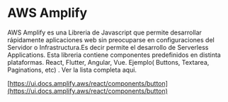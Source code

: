 # AWS Amplify

AWS Amplify es una Libreria de Javascript que permite desarrollar rápidamente aplicaciones  web sin preocuparse en configuraciones del Servidor o Infrastructura.Es decir permite el desarrollo de Serverless Applications. Esta libreria contiene componentes predefinidos en distinta plataformas. React, Flutter, Angular, Vue.  Ejemplo( Buttons, Textarea, Paginations, etc) . Ver la lista  completa aqui.&#x20;

&#x20;[https://ui.docs.amplify.aws/react/components/button](https://ui.docs.amplify.aws/react/components/button)



